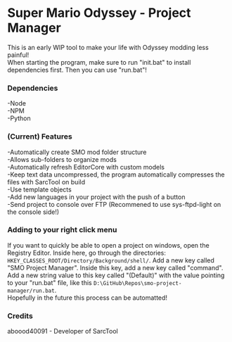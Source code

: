 # Super Mario Odyssey - Project Manager
This is an early WIP tool to make your life with Odyssey modding less painful!  
When starting the program, make sure to run "init.bat" to install dependencies first. Then you can use "run.bat"!

### Dependencies
-Node  
-NPM  
-Python  

### (Current) Features
-Automatically create SMO mod folder structure  
-Allows sub-folders to organize mods  
-Automatically refresh EditorCore with custom models  
-Keep text data uncompressed, the program automatically compresses the files with SarcTool on build  
-Use template objects  
-Add new languages in your project with the push of a button  
-Send project to console over FTP (Recommened to use sys-ftpd-light on the console side!)

### Adding to your right click menu
If you want to quickly be able to open a project on windows, open the Registry Editor. Inside here, go through the directories: `HKEY_CLASSES_ROOT/Directory/Background/shell/`. Add a new key called "SMO Project Manager". Inside this key, add a new key called "command". Add a new string value to this key called "(Default)" with the value pointing to your "run.bat" file, like this `D:\GitHub\Repos\smo-project-manager/run.bat`.  
Hopefully in the future this process can be automatted!

### Credits
aboood40091 - Developer of SarcTool  
